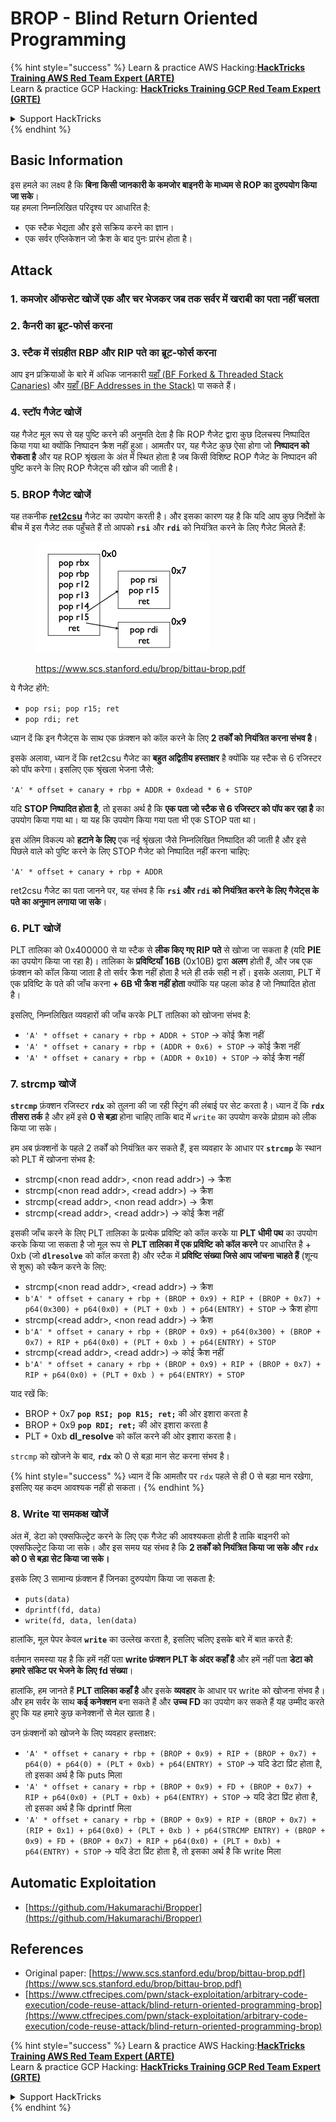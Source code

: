 # BROP - Blind Return Oriented Programming

{% hint style="success" %}
Learn & practice AWS Hacking:<img src="../../.gitbook/assets/arte.png" alt="" data-size="line">[**HackTricks Training AWS Red Team Expert (ARTE)**](https://training.hacktricks.xyz/courses/arte)<img src="../../.gitbook/assets/arte.png" alt="" data-size="line">\
Learn & practice GCP Hacking: <img src="../../.gitbook/assets/grte.png" alt="" data-size="line">[**HackTricks Training GCP Red Team Expert (GRTE)**<img src="../../.gitbook/assets/grte.png" alt="" data-size="line">](https://training.hacktricks.xyz/courses/grte)

<details>

<summary>Support HackTricks</summary>

* Check the [**subscription plans**](https://github.com/sponsors/carlospolop)!
* **Join the** 💬 [**Discord group**](https://discord.gg/hRep4RUj7f) or the [**telegram group**](https://t.me/peass) or **follow** us on **Twitter** 🐦 [**@hacktricks\_live**](https://twitter.com/hacktricks\_live)**.**
* **Share hacking tricks by submitting PRs to the** [**HackTricks**](https://github.com/carlospolop/hacktricks) and [**HackTricks Cloud**](https://github.com/carlospolop/hacktricks-cloud) github repos.

</details>
{% endhint %}

## Basic Information

इस हमले का लक्ष्य है कि **बिना किसी जानकारी के कमजोर बाइनरी के माध्यम से ROP का दुरुपयोग किया जा सके**।\
यह हमला निम्नलिखित परिदृश्य पर आधारित है:

* एक स्टैक भेद्यता और इसे सक्रिय करने का ज्ञान।
* एक सर्वर एप्लिकेशन जो क्रैश के बाद पुनः प्रारंभ होता है।

## Attack

### **1. कमजोर ऑफसेट खोजें** एक और चर भेजकर जब तक सर्वर में खराबी का पता नहीं चलता

### **2. कैनरी का ब्रूट-फोर्स** करना

### **3. स्टैक में संग्रहीत RBP और RIP** पते का ब्रूट-फोर्स करना

आप इन प्रक्रियाओं के बारे में अधिक जानकारी [यहाँ (BF Forked & Threaded Stack Canaries)](../common-binary-protections-and-bypasses/stack-canaries/bf-forked-stack-canaries.md) और [यहाँ (BF Addresses in the Stack)](../common-binary-protections-and-bypasses/pie/bypassing-canary-and-pie.md) पा सकते हैं।

### **4. स्टॉप गैजेट खोजें**

यह गैजेट मूल रूप से यह पुष्टि करने की अनुमति देता है कि ROP गैजेट द्वारा कुछ दिलचस्प निष्पादित किया गया था क्योंकि निष्पादन क्रैश नहीं हुआ। आमतौर पर, यह गैजेट कुछ ऐसा होगा जो **निष्पादन को रोकता है** और यह ROP श्रृंखला के अंत में स्थित होता है जब किसी विशिष्ट ROP गैजेट के निष्पादन की पुष्टि करने के लिए ROP गैजेट्स की खोज की जाती है।

### **5. BROP गैजेट खोजें**

यह तकनीक [**ret2csu**](ret2csu.md) गैजेट का उपयोग करती है। और इसका कारण यह है कि यदि आप कुछ निर्देशों के बीच में इस गैजेट तक पहुँचते हैं तो आपको **`rsi`** और **`rdi`** को नियंत्रित करने के लिए गैजेट मिलते हैं:

<figure><img src="../../.gitbook/assets/image (1) (1) (1) (1) (1) (1) (1) (1).png" alt="" width="278"><figcaption><p><a href="https://www.scs.stanford.edu/brop/bittau-brop.pdf">https://www.scs.stanford.edu/brop/bittau-brop.pdf</a></p></figcaption></figure>

ये गैजेट होंगे:

* `pop rsi; pop r15; ret`
* `pop rdi; ret`

ध्यान दें कि इन गैजेट्स के साथ एक फ़ंक्शन को कॉल करने के लिए **2 तर्कों को नियंत्रित करना संभव है**।

इसके अलावा, ध्यान दें कि ret2csu गैजेट का **बहुत अद्वितीय हस्ताक्षर** है क्योंकि यह स्टैक से 6 रजिस्टर को पॉप करेगा। इसलिए एक श्रृंखला भेजना जैसे:

`'A' * offset + canary + rbp + ADDR + 0xdead * 6 + STOP`

यदि **STOP निष्पादित होता है**, तो इसका अर्थ है कि **एक पता जो स्टैक से 6 रजिस्टर को पॉप कर रहा है** का उपयोग किया गया था। या यह कि उपयोग किया गया पता भी एक STOP पता था।

इस अंतिम विकल्प को **हटाने के लिए** एक नई श्रृंखला जैसे निम्नलिखित निष्पादित की जाती है और इसे पिछले वाले को पुष्टि करने के लिए STOP गैजेट को निष्पादित नहीं करना चाहिए:

`'A' * offset + canary + rbp + ADDR`

ret2csu गैजेट का पता जानने पर, यह संभव है कि **`rsi` और `rdi` को नियंत्रित करने के लिए गैजेट्स के पते का अनुमान लगाया जा सके**।

### 6. PLT खोजें

PLT तालिका को 0x400000 से या स्टैक से **लीक किए गए RIP पते** से खोजा जा सकता है (यदि **PIE** का उपयोग किया जा रहा है)। तालिका के **प्रविष्टियाँ** **16B** (0x10B) द्वारा **अलग** होती हैं, और जब एक फ़ंक्शन को कॉल किया जाता है तो सर्वर क्रैश नहीं होता है भले ही तर्क सही न हों। इसके अलावा, PLT में एक प्रविष्टि के पते की जाँच करना **+ 6B भी क्रैश नहीं होता** क्योंकि यह पहला कोड है जो निष्पादित होता है।

इसलिए, निम्नलिखित व्यवहारों की जाँच करके PLT तालिका को खोजना संभव है:

* `'A' * offset + canary + rbp + ADDR + STOP` -> कोई क्रैश नहीं
* `'A' * offset + canary + rbp + (ADDR + 0x6) + STOP` -> कोई क्रैश नहीं
* `'A' * offset + canary + rbp + (ADDR + 0x10) + STOP` -> कोई क्रैश नहीं

### 7. strcmp खोजें

**`strcmp`** फ़ंक्शन रजिस्टर **`rdx`** को तुलना की जा रही स्ट्रिंग की लंबाई पर सेट करता है। ध्यान दें कि **`rdx`** **तीसरा तर्क** है और हमें इसे **0 से बड़ा** होना चाहिए ताकि बाद में `write` का उपयोग करके प्रोग्राम को लीक किया जा सके।

हम अब फ़ंक्शनों के पहले 2 तर्कों को नियंत्रित कर सकते हैं, इस व्यवहार के आधार पर **`strcmp`** के स्थान को PLT में खोजना संभव है:

* strcmp(\<non read addr>, \<non read addr>) -> क्रैश
* strcmp(\<non read addr>, \<read addr>) -> क्रैश
* strcmp(\<read addr>, \<non read addr>) -> क्रैश
* strcmp(\<read addr>, \<read addr>) -> कोई क्रैश नहीं

इसकी जाँच करने के लिए PLT तालिका के प्रत्येक प्रविष्टि को कॉल करके या **PLT धीमी पथ** का उपयोग करके किया जा सकता है जो मूल रूप से **PLT तालिका में एक प्रविष्टि को कॉल करने** पर आधारित है + 0xb (जो **`dlresolve`** को कॉल करता है) और स्टैक में **प्रविष्टि संख्या जिसे आप जांचना चाहते हैं** (शून्य से शुरू) को स्कैन करने के लिए:

* strcmp(\<non read addr>, \<read addr>) -> क्रैश
* `b'A' * offset + canary + rbp + (BROP + 0x9) + RIP + (BROP + 0x7) + p64(0x300) + p64(0x0) + (PLT + 0xb ) + p64(ENTRY) + STOP` -> क्रैश होगा
* strcmp(\<read addr>, \<non read addr>) -> क्रैश
* `b'A' * offset + canary + rbp + (BROP + 0x9) + p64(0x300) + (BROP + 0x7) + RIP + p64(0x0) + (PLT + 0xb ) + p64(ENTRY) + STOP`
* strcmp(\<read addr>, \<read addr>) -> कोई क्रैश नहीं
* `b'A' * offset + canary + rbp + (BROP + 0x9) + RIP + (BROP + 0x7) + RIP + p64(0x0) + (PLT + 0xb ) + p64(ENTRY) + STOP`

याद रखें कि:

* BROP + 0x7 **`pop RSI; pop R15; ret;`** की ओर इशारा करता है
* BROP + 0x9 **`pop RDI; ret;`** की ओर इशारा करता है
* PLT + 0xb **dl\_resolve** को कॉल करने की ओर इशारा करता है।

`strcmp` को खोजने के बाद, **`rdx`** को 0 से बड़ा मान सेट करना संभव है।

{% hint style="success" %}
ध्यान दें कि आमतौर पर `rdx` पहले से ही 0 से बड़ा मान रखेगा, इसलिए यह कदम आवश्यक नहीं हो सकता।
{% endhint %}

### 8. Write या समकक्ष खोजें

अंत में, डेटा को एक्सफिल्ट्रेट करने के लिए एक गैजेट की आवश्यकता होती है ताकि बाइनरी को एक्सफिल्ट्रेट किया जा सके। और इस समय यह संभव है कि **2 तर्कों को नियंत्रित किया जा सके और `rdx` को 0 से बड़ा सेट किया जा सके।**

इसके लिए 3 सामान्य फ़ंक्शन हैं जिनका दुरुपयोग किया जा सकता है:

* `puts(data)`
* `dprintf(fd, data)`
* `write(fd, data, len(data)`

हालांकि, मूल पेपर केवल **`write`** का उल्लेख करता है, इसलिए चलिए इसके बारे में बात करते हैं:

वर्तमान समस्या यह है कि हमें नहीं पता **write फ़ंक्शन PLT के अंदर कहाँ है** और हमें नहीं पता **डेटा को हमारे सॉकेट पर भेजने के लिए fd संख्या**।

हालांकि, हम जानते हैं **PLT तालिका कहाँ है** और इसके **व्यवहार** के आधार पर write को खोजना संभव है। और हम सर्वर के साथ **कई कनेक्शन** बना सकते हैं और **उच्च FD** का उपयोग कर सकते हैं यह उम्मीद करते हुए कि यह हमारे कुछ कनेक्शनों से मेल खाता है।

उन फ़ंक्शनों को खोजने के लिए व्यवहार हस्ताक्षर:

* `'A' * offset + canary + rbp + (BROP + 0x9) + RIP + (BROP + 0x7) + p64(0) + p64(0) + (PLT + 0xb) + p64(ENTRY) + STOP` -> यदि डेटा प्रिंट होता है, तो इसका अर्थ है कि puts मिला
* `'A' * offset + canary + rbp + (BROP + 0x9) + FD + (BROP + 0x7) + RIP + p64(0x0) + (PLT + 0xb) + p64(ENTRY) + STOP` -> यदि डेटा प्रिंट होता है, तो इसका अर्थ है कि dprintf मिला
* `'A' * offset + canary + rbp + (BROP + 0x9) + RIP + (BROP + 0x7) + (RIP + 0x1) + p64(0x0) + (PLT + 0xb ) + p64(STRCMP ENTRY) + (BROP + 0x9) + FD + (BROP + 0x7) + RIP + p64(0x0) + (PLT + 0xb) + p64(ENTRY) + STOP` -> यदि डेटा प्रिंट होता है, तो इसका अर्थ है कि write मिला

## Automatic Exploitation

* [https://github.com/Hakumarachi/Bropper](https://github.com/Hakumarachi/Bropper)

## References

* Original paper: [https://www.scs.stanford.edu/brop/bittau-brop.pdf](https://www.scs.stanford.edu/brop/bittau-brop.pdf)
* [https://www.ctfrecipes.com/pwn/stack-exploitation/arbitrary-code-execution/code-reuse-attack/blind-return-oriented-programming-brop](https://www.ctfrecipes.com/pwn/stack-exploitation/arbitrary-code-execution/code-reuse-attack/blind-return-oriented-programming-brop)

{% hint style="success" %}
Learn & practice AWS Hacking:<img src="../../.gitbook/assets/arte.png" alt="" data-size="line">[**HackTricks Training AWS Red Team Expert (ARTE)**](https://training.hacktricks.xyz/courses/arte)<img src="../../.gitbook/assets/arte.png" alt="" data-size="line">\
Learn & practice GCP Hacking: <img src="../../.gitbook/assets/grte.png" alt="" data-size="line">[**HackTricks Training GCP Red Team Expert (GRTE)**<img src="../../.gitbook/assets/grte.png" alt="" data-size="line">](https://training.hacktricks.xyz/courses/grte)

<details>

<summary>Support HackTricks</summary>

* Check the [**subscription plans**](https://github.com/sponsors/carlospolop)!
* **Join the** 💬 [**Discord group**](https://discord.gg/hRep4RUj7f) or the [**telegram group**](https://t.me/peass) or **follow** us on **Twitter** 🐦 [**@hacktricks\_live**](https://twitter.com/hacktricks\_live)**.**
* **Share hacking tricks by submitting PRs to the** [**HackTricks**](https://github.com/carlospolop/hacktricks) and [**HackTricks Cloud**](https://github.com/carlospolop/hacktricks-cloud) github repos.

</details>
{% endhint %}
